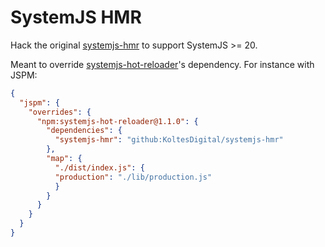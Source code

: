 # SystemJS HMR

Hack the original [systemjs-hmr](https://github.com/alexisvincent/systemjs-hmr) to support SystemJS >= 20.

Meant to override [systemjs-hot-reloader]()'s dependency. For instance with JSPM:

```json
{
  "jspm": {
    "overrides": {
      "npm:systemjs-hot-reloader@1.1.0": {
        "dependencies": {
          "systemjs-hmr": "github:KoltesDigital/systemjs-hmr"
        },
        "map": {
          "./dist/index.js": {
          "production": "./lib/production.js"
          }
        }
      }
    }
  }
}
```
